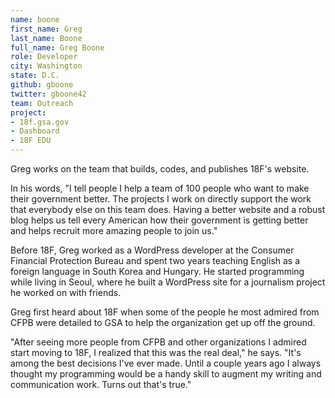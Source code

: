 ```yaml
---
name: boone
first_name: Greg
last_name: Boone
full_name: Greg Boone
role: Developer
city: Washington
state: D.C.
github: gboone
twitter: gboone42
team: Outreach
project:
- 18f.gsa.gov
- Dashboard
- 18F EDU
---
```


Greg works on the team that builds, codes, and publishes 18F's website. 

In his words, "I tell people I help a team of 100 people who want to make their government better. The projects I work on directly support the work that everybody else on this team does. Having a better website and a robust blog helps us tell every American how their government is getting better and helps recruit more amazing people to join us."

Before 18F, Greg worked as a WordPress developer at the Consumer Financial Protection Bureau and spent two years teaching English as a foreign language in South Korea and Hungary. He started programming while living in Seoul, where he built a WordPress site for a journalism project he worked on with friends.

Greg first heard about 18F when some of the people he most admired from CFPB were detailed to GSA to help the organization get up off the ground.

"After seeing more people from CFPB and other organizations I admired start moving to 18F, I realized that this was the real deal," he says. "It's among the best decisions I've ever made. Until a couple years ago I always thought my programming would be a handy skill to augment my writing and communication work. Turns out that's true."
